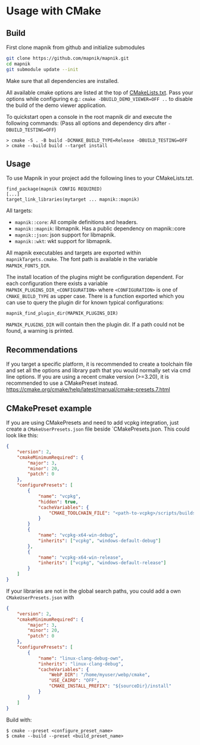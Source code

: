 # Usage with CMake
## Build
First clone mapnik from github and initialize submodules

```bash
git clone https://github.com/mapnik/mapnik.git
cd mapnik
git submodule update --init
```

Make sure that all dependencies are installed.

All available cmake options are listed at the top of [CMakeLists.txt](../CMakeLists.txt). 
Pass your options while configuring e.g.: `cmake -DBUILD_DEMO_VIEWER=OFF ..` to disable the build of the demo viewer application.

To quickstart open a console in the root mapnik dir and execute the following commands: (Pass all options and dependency dirs after `-DBUILD_TESTING=OFF`)
```
> cmake -S . -B build -DCMAKE_BUILD_TYPE=Release -DBUILD_TESTING=OFF
> cmake --build build --target install
```

## Usage

To use Mapnik in your project add the following lines to your CMakeLists.tzt.
```
find_package(mapnik CONFIG REQUIRED)
[...]
target_link_libraries(mytarget ... mapnik::mapnik)
```
All targets: 
* `mapnik::core`: All compile definitions and headers.
* `mapnik::mapnik`: libmapnik. Has a public dependency on mapnik::core
* `mapnik::json`: json support for libmapnik.
* `mapnik::wkt`: wkt support for libmapnik.

All mapnik executables and targets are exported within `mapnikTargets.cmake`. 
The font path is available in the variable `MAPNIK_FONTS_DIR`. 

The install location of the plugins might be configuration dependent. 
For each configuration there exists a variable `MAPNIK_PLUGINS_DIR_<CONFIGURATION>` where `<CONFIGURATION>` is one of `CMAKE_BUILD_TYPE` as upper case.
There is a function exported which you can use to query the plugin dir for known typical configurations:
```
mapnik_find_plugin_dir(MAPNIK_PLUGINS_DIR)
```
`MAPNIK_PLUGINS_DIR` will contain then the plugin dir. If a path could not be found, a warning is printed.

## Recommendations

If you target a specific platform, it is recommended to create a toolchain file and set all the options and library path that you would normally set via cmd line options.
If you are using a recent cmake version (>=3.20), it is recommended to use a CMakePreset instead. https://cmake.org/cmake/help/latest/manual/cmake-presets.7.html


## CMakePreset example

If you are using CMakePresets and need to add vcpkg integration, just create a `CMakeUserPresets.json` file beside `CMakePresets.json. 
This could look like this:
```json
{
    "version": 2,
    "cmakeMinimumRequired": {
        "major": 3,
        "minor": 20,
        "patch": 0
    },
    "configurePresets": [
        {
            "name": "vcpkg",
            "hidden": true,
            "cacheVariables": {
                "CMAKE_TOOLCHAIN_FILE": "<path-to-vcpkg>/scripts/buildsystems/vcpkg.cmake"
            }
        }
        {
            "name": "vcpkg-x64-win-debug",
            "inherits": ["vcpkg", "windows-default-debug"]
        },
        {
            "name": "vcpkg-x64-win-release",
            "inherits": ["vcpkg", "windows-default-release"]
        }
    ]
}
```


If your libraries are not in the global search paths, you could add a own `CMakeUserPresets.json` with 

```json
{
    "version": 2,
    "cmakeMinimumRequired": {
        "major": 3,
        "minor": 20,
        "patch": 0
    },
    "configurePresets": [
        {
            "name": "linux-clang-debug-own",
            "inherits": "linux-clang-debug",
            "cacheVariables": {
                "WebP_DIR": "/home/myuser/webp/cmake",
                "USE_CAIRO": "OFF",
                "CMAKE_INSTALL_PREFIX": "${sourceDir}/install"
            }
        }
    ]
}
```

Build with: 
```
$ cmake --preset <configure_preset_name>
$ cmake --build --preset <build_preset_name>
```
